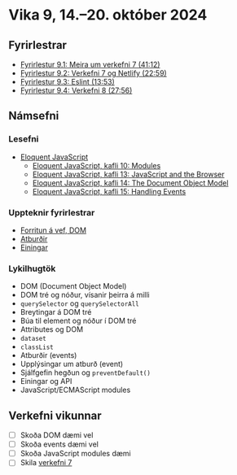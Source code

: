 # Vika 9, 14.–20. október 2024

## Fyrirlestrar

- [Fyrirlestur 9.1: Meira um verkefni 7 (41:12)](https://www.youtube.com/watch?v=NxU6MWE5quk)
- [Fyrirlestur 9.2: Verkefni 7 og Netlify (22:59)](https://www.youtube.com/watch?v=hKB-L_BJ6aE)
- [Fyrirlestur 9.3: Eslint (13:53)](https://www.youtube.com/watch?v=r04i1MPP_5Q)
- [Fyrirlestur 9.4: Verkefni 8 (27:56)](https://www.youtube.com/watch?v=2Sfcm0KfSaM)

## Námsefni

### Lesefni

- [Eloquent JavaScript](https://eloquentjavascript.net/)
  - [Eloquent JavaScript, kafli 10: Modules](https://eloquentjavascript.net/10_modules.html)
  - [Eloquent JavaScript, kafli 13: JavaScript and the Browser](https://eloquentjavascript.net/13_browser.html)
  - [Eloquent JavaScript, kafli 14: The Document Object Model](https://eloquentjavascript.net/14_dom.html)
  - [Eloquent JavaScript, kafli 15: Handling Events](https://eloquentjavascript.net/15_event.html)

### Uppteknir fyrirlestrar

- [Forritun á vef, DOM](../namsefni/28.browser-dom/)
- [Atburðir](../namsefni/29.events/)
- [Einingar](../namsefni/30.modules/)

### Lykilhugtök

- DOM (Document Object Model)
- DOM tré og nóður, vísanir þeirra á milli
- `querySelector` og `querySelectorAll`
- Breytingar á DOM tré
- Búa til element og nóður í DOM tré
- Attributes og DOM
- `dataset`
- `classList`
- Atburðir (events)
- Upplýsingar um atburð (event)
- Sjálfgefin hegðun og `preventDefault()`
- Einingar og API
- JavaScript/ECMAScript modules

## Verkefni vikunnar

- [ ] Skoða DOM dæmi vel
- [ ] Skoða events dæmi vel
- [ ] Skoða JavaScript modules dæmi
- [ ] Skila [verkefni 7](https://github.com/vefforritun/vef1-2024-v7)
